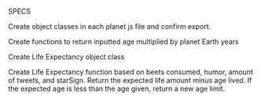 SPECS

  Create object classes in each planet js file and confirm export.

  Create functions to return inputted age multiplied by planet Earth years

  Create Life Expectancy object class

  Create Life Expectancy function based on beets consumed, humor, amount of tweets, and starSign. Return the expected life amount minus age lived. If the expected age is less than the age given, return a new age limit. 
